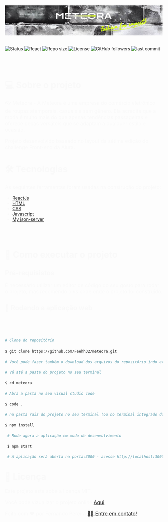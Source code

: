  <img src="./public/assets/allSizes/banner-meteora.png" alt="Banner do meteora">
 <br></br>

 ![Status](https://img.shields.io/badge/status-complete-green)
![React](https://img.shields.io/badge/ReactJs-18.2.0-informational)
![Repo size](https://img.shields.io/github/repo-size/Feehh32/meteora)
![License](https://img.shields.io/github/license/Feehh32/meteora)
![GitHub followers](https://img.shields.io/github/followers/Feehh32)
![last commit](https://img.shields.io/github/last-commit/Feehh32/meteora)

<br></br>

<h1 style="color:#f9f9f9;">💻 Sobre o projeto</h1>

<p  style="color:#f9f9f9;font-size:16px;">
👓 Meteora - A Meteora é uma empresa do comércio eletrônico de roupas atemporais, casuais e sem gênero. Ela acredita que a moda é muito mais do que apenas tendências passageiras e oferece peças versáteis que se adaptam a qualquer estilo e ocasião.
</p>

<p style="color:#f9f9f9; font-size:16px;">
 Projeto desenvolvido baseado no layout da sétima edição do challenge Front-end da Alura.
</p>

<h1 style="color:#f9f9f9;">🛠️  Tecnologias</h1>

<p style="color:#f9f9f9; font-size:16px;">
As seguintes ferramentas foram usadas na construção do projeto:
</p>

<ul>
    <li style="color:#f9f9f9;"><a href="https://pt-br.legacy.reactjs.org/">ReactJs</a></li>
    <li style="color:#f9f9f9;"><a href="https://developer.mozilla.org/pt-BR/docs/Learn/Getting_started_with_the_web/HTML_basics">HTML</a></li>
    <li style="color:#f9f9f9;"><a href="https://developer.mozilla.org/pt-BR/docs/Web/CSS">CSS</a></li>
    <li style="color:#f9f9f9;"><a href="https://developer.mozilla.org/pt-BR/docs/Learn/JavaScript">Javascript</a></li>
    <li style="color:#f9f9f9;"><a href="https://my-json-server.typicode.com/">My json-server</a></li>
</ul>

<br></br>

<h1 style="color:#f9f9f9;">🚀 Como executar o projeto</h1>

<h2 style="color:#f9f9f9;"> Pré-requisistos</h2>
<p style="color:#f9f9f9; font-size:16px;"> 
É necessário utilizar um editor de código do seu gosto para rodar o projeto, mas recomendo o vs code onde o projeto foi construído.
</p>

<h2 style="color:#f9f9f9;"> 🧭 Rodando a aplicação web</h2>

<br></br>   

```bash

# Clone do repositório

$ git clone https://github.com/Feehh32/meteora.git 

# Você pode fazer também o download dos arquivos do repositório indo até a página deste reposiório no github e clicando no botão code e em seguida no dowload ZIP

# Vá até a pasta do projeto no seu terminal

$ cd meteora

# Abra a pasta no seu visual studio code

$ code .  

# na pasta raiz do projeto no seu terminal (ou no terminal integrado do seu vs code) instale as dependencias do projeto 

$ npm install 

 # Rode agora a aplicação em modo de desenvolvimento 

 $ npm start

 # A aplicação será aberta na porta:3000 - acesse http://localhost:3000 

``` 

<h1 style="color:#f9f9f9;">📝 Licença </h1>   

<p style="color:#f9f9f9; font-size:16px;">Este projeto esta sobe a licença MIT.</p>

<p style="color:#f9f9f9; font-size:16px">
Você pode vizualizar o projeto online <a href="https://meteora-fawn.vercel.app/">Aqui</a>
</p>

<p style="color:#f9f9f9; font-size:16px">
Feito com ❤️ por Fernando Pereira <a href="https://www.linkedin.com/in/fernando-pereira-710448247/">👋🏽 Entre em contato!</a>
</p>
